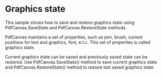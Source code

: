 # Graphics state
This sample shows how to save and restore graphics state using PdfCanvas.SaveState and PdfCanvas.RestoreState methods.

PdfCanvas maintains a set of properties, such as pen, brush, current positions for text and graphics, font, e.t.c. This set of properties is called graphics state.

Current graphics state can be saved and previously saved state can be restored. Use PdfCanvas.SaveState() method to save current graphics state and PdfCanvas.RestoreState() method to restore last saved graphics state.
